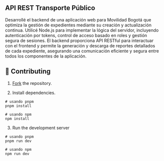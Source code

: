 ## API REST Transporte Público

Desarrollé el backend de una aplicación web para Movilidad Bogotá que optimiza la gestión de expedientes mediante su creación y actualización continua. Utilicé Node.js para implementar la lógica del servidor, incluyendo autenticación por tokens, control de acceso basado en roles y gestión segura de sesiones. El backend proporciona API RESTful para interactuar con el frontend y permite la generación y descarga de reportes detallados de cada expediente, asegurando una comunicación eficiente y segura entre todos los componentes de la aplicación.

## 🚀 Contributing

1. [Fork](https://github.com/aarturodev/Transport-Backend/fork) the repository.
   
3. Install dependencies.

```text
# usando pnpm
pnpm install

# usando npm
npm install
```
3. Run the development server
   
```text
# usando pnpm
pnpm run dev

# usando npm
npm run dev
```
